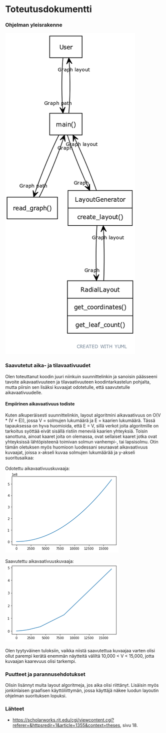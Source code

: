 # Toteutusdokumentti

### Ohjelman yleisrakenne
![](https://github.com/nameisxi/graph-layout-generator/blob/master/documentation/ohjelman-rakenne.png?raw=true)

### Saavutetut aika- ja tilavaativuudet
Olen toteuttanut koodin juuri niinkuin suunnittelinkin ja sanoisin päässeeni tavoite aikavaativuuteen ja tilavaativuuteen koodintarkastelun pohjalta, mutta piirsin sen lisäksi kuvaajat odotetulle, että saavutetulle aikavaativuudelle.

#### Empiirinen aikavaativuus todiste
Kuten alkuperäisesti suunnittelinkin, layout algoritmini aikavaativuus on O(V * (V + E)), jossa V = solmujen lukumäärä ja E = kaarien lukumäärä. Tässä tapauksessa on hyva huomioida, että E = V, sillä verkot joita algoritmille on tarkoitus syöttää eivät sisällä ristiin meneviä kaarien yhteyksiä. Toisin sanottuna, ainoat kaaret joita on olemassa, ovat sellaiset kaaret jotka ovat yhteyksissä lähtöpisteenä toimivan solmun vanhempi-, tai lapsisolmu. Otin tämän oletuksen myös huomioon luodessani seuraavat aikavaativuus kuvaajat, joissa x-akseli kuvaa solmujen lukumäärää ja y-akseli suoritusaikaa:
<br>
<br>
Odotettu aikavaativuuskuvaaja:
<br>
![](https://github.com/nameisxi/graph-layout-generator/blob/master/documentation/performance-testing-expected.png?raw=true)
<br>
<br>
Saavutettu aikavaativuuskuvaaja:
<br>
![](https://github.com/nameisxi/graph-layout-generator/blob/master/documentation/performance-testing-result.png?raw=true)
<br>
<br>
Olen tyytyväinen tuloksiin, vaikka niistä saavutettua kuvaajaa varten olisi ollut parempi kerätä enemmän näytteitä väliltä 10,000 < V < 15,000, jotta kuvaajan kaarevuus olisi tarkempi.

### Puutteet ja parannusehdotukset
Olisin lisännyt muita layout algoritmeja, jos aika olisi riittänyt. Lisäisin myös jonkinlaisen graafisen käyttöliittymän, jossa käyttäjä näkee luodun layoutin ohjelman suorituksen lopuksi.

### Lähteet
- https://scholarworks.rit.edu/cgi/viewcontent.cgi?referer=&httpsredir=1&article=1355&context=theses, sivu 18.
